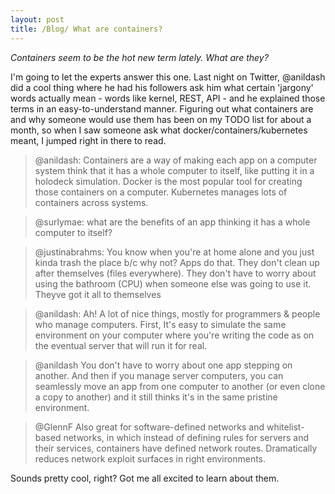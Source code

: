 ```yaml
---
layout: post
title: /Blog/ What are containers?
---
```


_Containers seem to be the hot new term lately. What are they?_

I'm going to let the experts answer this one. Last night on Twitter, @anildash did a cool thing where he had his followers ask him what certain 'jargony' words actually mean - words like kernel, REST, API - and he explained those terms in an easy-to-understand manner. Figuring out what containers are and why someone would use them has been on my TODO list for about a month, so when I saw someone ask what docker/containers/kubernetes meant, I jumped right in there to read.

> @anildash:
> Containers are a way of making each app on a computer system think
> that it has a whole computer to itself, like putting it in a
> holodeck simulation. Docker is the most popular tool for creating
> those containers on a computer. Kubernetes manages lots of
> containers across systems.

> @surlymae:
> what are the benefits of an app thinking it has a whole computer
> to itself?

> @justinabrahms:
> You know when you're at home alone and you just kinda trash the
> place b/c why not? Apps do that. They don't clean up after
> themselves (files everywhere). They don't have to worry about
> using the bathroom (CPU) when someone else was going to use it.
> Theyve got it all to themselves

> @anildash:
> Ah! A lot of nice things, mostly for programmers & people who
> manage computers. First, It's easy to simulate the same environment
> on your computer where you're writing the code as on the eventual
> server that will run it for real.

> @anildash
> You don't have to worry about one app stepping on another. And
> then if you manage server computers, you can seamlessly move an
> app from one computer to another (or even clone a copy to another)
> and it still thinks it's in the same pristine environment.

> @GlennF
> Also great for software-defined networks and whitelist-based
> networks, in which instead of defining rules for servers and their
> services, containers have defined network routes. Dramatically
> reduces network exploit surfaces in right environments.

Sounds pretty cool, right? Got me all excited to learn about them.
